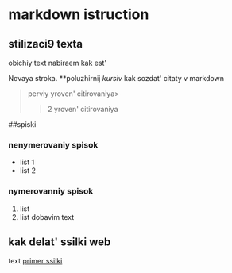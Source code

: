 # markdown istruction
## stilizaci9 texta

obichiy text nabiraem kak est'

Novaya stroka.
**poluzhirnij
*kursiv*
kak sozdat' citaty v markdown 
> perviy yroven' citirovaniya>
>> 2 yroven' citirovaniya 

##spiski 
### nenymerovaniy spisok 
* list 1
* list 2
### nymerovanniy spisok 
1. list
2. list
dobavim text 
## kak delat' ssilki web 
text [primer ssilki](htpp.example.com "vsplivayshaya podskazka")